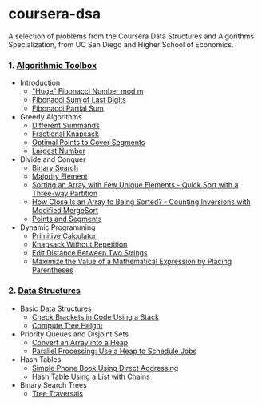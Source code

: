 # coursera-dsa
A selection of problems from the Coursera Data Structures and Algorithms Specialization, from UC San Diego and Higher School of Economics.

### 1. [Algorithmic Toolbox](https://www.coursera.org/learn/algorithmic-toolbox)
- Introduction
  - ["Huge" Fibonacci Number mod m](https://github.com/akritskiy/coursera-dsa/blob/master/toolbox/FibonacciHuge.java?ts=4)
  - [Fibonacci Sum of Last Digits](https://github.com/akritskiy/coursera-dsa/blob/master/toolbox/FibonacciSumLastDigit.java?ts=4)
  - [Fibonacci Partial Sum](https://github.com/akritskiy/coursera-dsa/blob/master/toolbox/FibonacciPartialSum.java?ts=4)
- Greedy Algorithms
  - [Different Summands](https://github.com/akritskiy/coursera-dsa/blob/master/toolbox/DifferentSummands.java?ts=4)
  - [Fractional Knapsack](https://github.com/akritskiy/coursera-dsa/blob/master/toolbox/FractionalKnapsack.java?ts=4)
  - [Optimal Points to Cover Segments](https://github.com/akritskiy/coursera-dsa/blob/master/toolbox/CoveringSegments.java?ts=4)
  - [Largest Number](https://github.com/akritskiy/coursera-dsa/blob/master/toolbox/LargestNumber.java?ts=4)
- Divide and Conquer
  - [Binary Search](https://github.com/akritskiy/coursera-dsa/blob/master/toolbox/BinarySearch.java?ts=4)
  - [Majority Element](https://github.com/akritskiy/coursera-dsa/blob/master/toolbox/MajorityElement.java?ts=4)
  - [Sorting an Array with Few Unique Elements - Quick Sort with a Three-way Partition](https://github.com/akritskiy/coursera-dsa/blob/master/toolbox/Sorting.java?ts=4)
  - [How Close Is an Array to Being Sorted? - Counting Inversions with Modified MergeSort](https://github.com/akritskiy/coursera-dsa/blob/master/toolbox/Inversions.java?ts=4)
  - [Points and Segments](https://github.com/akritskiy/coursera-dsa/blob/master/toolbox/PointsAndSegments.java?ts=4)
- Dynamic Programming
  - [Primitive Calculator](https://github.com/akritskiy/coursera-dsa/blob/master/toolbox/PrimitiveCalculator.java?ts=4)
  - [Knapsack Without Repetition](https://github.com/akritskiy/coursera-dsa/blob/master/toolbox/Knapsack.java?ts=4)
  - [Edit Distance Between Two Strings](https://github.com/akritskiy/coursera-dsa/blob/master/toolbox/EditDistance.java?ts=4)
  - [Maximize the Value of a Mathematical Expression by Placing Parentheses](https://github.com/akritskiy/coursera-dsa/blob/master/toolbox/PlacingParentheses.java?ts=4)
### 2. [Data Structures](https://www.coursera.org/learn/data-structures)
- Basic Data Structures
  - [Check Brackets in Code Using a Stack](https://github.com/akritskiy/coursera-dsa/blob/master/ds/check_brackets.py?ts=4)
  - [Compute Tree Height](https://github.com/akritskiy/coursera-dsa/blob/master/ds/tree_height.py?ts=4)
- Priority Queues and Disjoint Sets
  - [Convert an Array into a Heap](https://github.com/akritskiy/coursera-dsa/blob/master/ds/build_heap.py?ts=4)
  - [Parallel Processing: Use a Heap to Schedule Jobs](https://github.com/akritskiy/coursera-dsa/blob/master/ds/parallel_processing.py?ts=4)
- Hash Tables
  - [Simple Phone Book Using Direct Addressing](https://github.com/akritskiy/coursera-dsa/blob/master/ds/phone_book.py?ts=4)
  - [Hash Table Using a List with Chains](https://github.com/akritskiy/coursera-dsa/blob/master/ds/hash_chains.py?ts=4)
- Binary Search Trees
  - [Tree Traversals](https://github.com/akritskiy/coursera-dsa/blob/master/ds/tree_traversals.py?ts=4)

